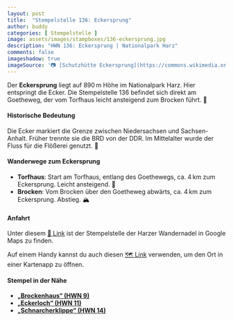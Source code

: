 ```yaml
---
layout: post
title:  "Stempelstelle 136: Eckersprung"
author: buddy
categories: [ Stempelstelle ]
image: assets/images/stampboxes/136-eckersprung.jpg
description: "HWN 136: Eckersprung | Nationalpark Harz"
comments: false
imageshadow: true
imageSource: '📷 [Schutzhütte Eckersprung](https://commons.wikimedia.org/wiki/File:Schutzh%C3%BCtte_Eckersprung.jpg) von <a href="//commons.wikimedia.org/w/index.php?title=User:Frank_Hebestreit&amp;action=edit&amp;redlink=1" class="new" title="User:Frank Hebestreit (page does not exist)">Frank Hebestreit</a> unter Lizenz [CC BY-SA 4.0](https://creativecommons.org/licenses/by-sa/4.0)'
---
```


Der **Eckersprung** liegt auf 890 m Höhe im Nationalpark Harz. Hier entspringt die Ecker. Die Stempelstelle 136 befindet sich direkt am Goetheweg, der vom Torfhaus leicht ansteigend zum Brocken führt. 🥾

#### Historische Bedeutung

Die Ecker markiert die Grenze zwischen Niedersachsen und Sachsen-Anhalt. Früher trennte sie die BRD von der DDR. Im Mittelalter wurde der Fluss für die Flößerei genutzt. 🌊

#### Wanderwege zum Eckersprung

- **Torfhaus**: Start am Torfhaus, entlang des Goethewegs, ca. 4 km zum Eckersprung. Leicht ansteigend. 🌲
- **Brocken**: Vom Brocken über den Goetheweg abwärts, ca. 4 km zum Eckersprung. Abstieg. 🏔️

#### Anfahrt

Unter diesem [📍 Link](https://www.google.com/maps/dir/?api=1&origin=&destination=51.78772%2C%2010.58642) ist der Stempelstelle der Harzer Wandernadel in Google Maps zu finden.

<div class="android-only">
  Auf einem Handy kannst du auch diesen 
  <a href="geo:51.78772,10.58642">🗺️ Link</a> 
  verwenden, um den Ort in einer Kartenapp zu öffnen.
  <p></p>
</div>

#### Stempel in der Nähe

- [**„Brockenhaus“ (HWN 9)**](/stempelstelle-9-brockenhaus)
- [**„Eckerloch“ (HWN 11)**](/stempelstelle-11-eckerloch)
- [**„Schnarcherklippe“ (HWN 14)**](/stempelstelle-14-schnarcherklippe-schutzhuette)
